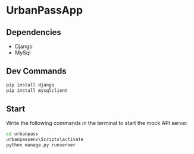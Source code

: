 # UrbanPassApp
## Dependencies
- Django
- MySql

## Dev Commands
```bash
pip install django
pip install mysqlclient
```

## Start
Write the following commands in the terminal to start the mock API server.
```bash
cd urbanpass
urbanpassenv\Scripts\activate
python manage.py runserver
```